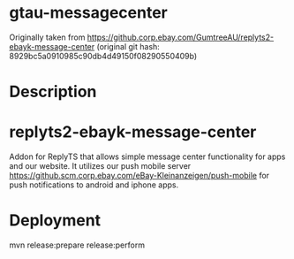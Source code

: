 # gtau-messagecenter

Originally taken from https://github.corp.ebay.com/GumtreeAU/replyts2-ebayk-message-center
(original git hash: 8929bc5a0910985c90db4d49150f08290550409b)

# Description

# replyts2-ebayk-message-center

Addon for ReplyTS that allows simple message center functionality for apps and our website. It utilizes our push mobile server
https://github.scm.corp.ebay.com/eBay-Kleinanzeigen/push-mobile for push notifications to android and iphone apps.



# Deployment
mvn release:prepare release:perform

